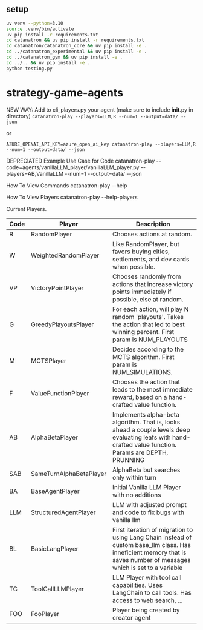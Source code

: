 ## setup

```bash
uv venv --python=3.10
source .venv/bin/activate
uv pip install -r requirements.txt
cd catanatron && uv pip install -r requirements.txt
cd catanatron/catanatron_core && uv pip install -e .
cd ../catanatron_experimental && uv pip install -e .
cd ../catanatron_gym && uv pip install -e .
cd ../.. && uv pip install -e .
python testing.py
```

# strategy-game-agents

NEW WAY: Add to cli_players.py your agent (make sure to include **init**.py in directory)
`catanatron-play --players=LLM,R --num=1 --output=data/ --json`

or

`AZURE_OPENAI_API_KEY=azure_open_ai_key catanatron-play --players=LLM,R --num=1 --output=data/ --json`

DEPRECIATED Example Use Case for Code
catanatron-play --code=agents/vanillaLLM_player/vanillaLLM_player.py --players=AB,VanillaLLM --num=1 --output=data/ --json

How To View Commands
catanatron-play --help

How To View Players
catanatron-play --help-players

Current Players.

| Code | Player                  | Description                                                                                                                                                           |
| ---- | ----------------------- | --------------------------------------------------------------------------------------------------------------------------------------------------------------------- |
| R    | RandomPlayer            | Chooses actions at random.                                                                                                                                            |
| W    | WeightedRandomPlayer    | Like RandomPlayer, but favors buying cities, settlements, and dev cards when possible.                                                                                |
| VP   | VictoryPointPlayer      | Chooses randomly from actions that increase victory points immediately if possible, else at random.                                                                   |
| G    | GreedyPlayoutsPlayer    | For each action, will play N random 'playouts'. Takes the action that led to best winning percent. First param is NUM_PLAYOUTS                                        |
| M    | MCTSPlayer              | Decides according to the MCTS algorithm. First param is NUM_SIMULATIONS.                                                                                              |
| F    | ValueFunctionPlayer     | Chooses the action that leads to the most immediate reward, based on a hand-crafted value function.                                                                   |
| AB   | AlphaBetaPlayer         | Implements alpha-beta algorithm. That is, looks ahead a couple levels deep evaluating leafs with hand-crafted value function. Params are DEPTH, PRUNNING              |
| SAB  | SameTurnAlphaBetaPlayer | AlphaBeta but searches only within turn                                                                                                                               |
| BA | BaseAgentPlayer        | Initial Vanilla LLM Player with no additions                                                                                                                          |
| LLM  | StructuredAgentPlayer               | LLM with adjusted prompt and code to fix bugs with vanilla llm                                                                                                        |
| BL   | BasicLangPlayer         | First iteration of migration to using Lang Chain instead of custom base_llm class. Has inneficient memory that is saves number of messages which is set to a variable |
| TC   | ToolCallLLMPlayer       | LLM Player with tool call capabilities. Uses LangChain to call tools. Has access to web search, ...                                                                   |
| FOO  | FooPlayer               | Player being created by creator agent                                                                                                                                 |
